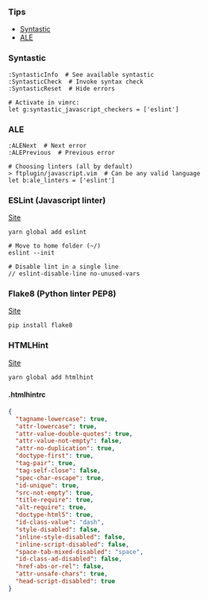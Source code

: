 ### Tips
- [Syntastic](https://github.com/vim-syntastic/syntastic)
- [ALE](https://github.com/w0rp/ale#faq-disable-linters)

### Syntastic
```shell
:SyntasticInfo  # See available syntastic
:SyntasticCheck  # Invoke syntax check
:SyntasticReset  # Hide errors

# Activate in vimrc:
let g:syntastic_javascript_checkers = ['eslint']
```

### ALE
```shell
:ALENext  # Next error
:ALEPrevious  # Previous error

# Choosing linters (all by default)
> ftplugin/javascript.vim  # Can be any valid language
let b:ale_linters = ['eslint']
```

### ESLint (Javascript linter)
[Site](https://eslint.org/)
```shell
yarn global add eslint

# Move to home folder (~/)
eslint --init

# Disable lint in a single line
// eslint-disable-line no-unused-vars
```

### Flake8 (Python linter PEP8)
[Site](https://github.com/PyCQA/flake8)
```shell
pip install flake8
```

### HTMLHint
[Site](http://htmlhint.com/)
```shell
yarn global add htmlhint
```

#### .htmlhintrc
```json
{
  "tagname-lowercase": true,
  "attr-lowercase": true,
  "attr-value-double-quotes": true,
  "attr-value-not-empty": false,
  "attr-no-duplication": true,
  "doctype-first": true,
  "tag-pair": true,
  "tag-self-close": false,
  "spec-char-escape": true,
  "id-unique": true,
  "src-not-empty": true,
  "title-require": true,
  "alt-require": true,
  "doctype-html5": true,
  "id-class-value": "dash",
  "style-disabled": false,
  "inline-style-disabled": false,
  "inline-script-disabled": false,
  "space-tab-mixed-disabled": "space",
  "id-class-ad-disabled": false,
  "href-abs-or-rel": false,
  "attr-unsafe-chars": true,
  "head-script-disabled": true
}
```
